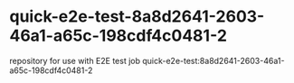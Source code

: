 # quick-e2e-test-8a8d2641-2603-46a1-a65c-198cdf4c0481-2
repository for use with E2E test job quick-e2e-test:8a8d2641-2603-46a1-a65c-198cdf4c0481-2
